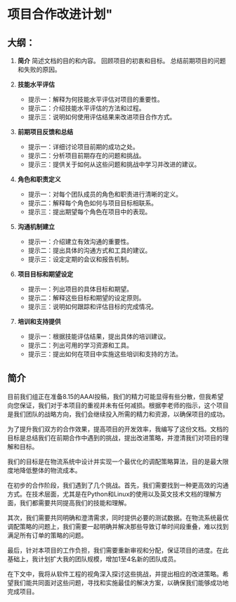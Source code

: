 
# 项目合作改进计划"

## 大纲：

1. **简介**
    简述文档的目的和内容。
    回顾项目的初衷和目标。
    总结前期项目的问题和失败的原因。

2. **技能水平评估**
    - 提示一：解释为何技能水平评估对项目的重要性。
    - 提示二：介绍技能水平评估的方法和过程。
    - 提示三：说明如何使用评估结果来改进项目合作方式。

3. **前期项目反馈和总结**
    - 提示一：详细讨论项目前期的成功之处。
    - 提示二：分析项目前期存在的问题和挑战。
    - 提示三：提供关于如何从这些问题和挑战中学习并改进的建议。

4. **角色和职责定义**
    - 提示一：对每个团队成员的角色和职责进行清晰的定义。
    - 提示二：解释每个角色如何与项目目标相联系。
    - 提示三：提出期望每个角色在项目中的表现。

5. **沟通机制建立**
    - 提示一：介绍建立有效沟通的重要性。
    - 提示二：提出具体的沟通方式和工具的建议。
    - 提示三：设定定期的会议和报告机制。

6. **项目目标和期望设定**
    - 提示一：列出项目的具体目标和期望。
    - 提示二：解释这些目标和期望的设定原则。
    - 提示三：说明如何跟踪和评估目标的完成情况。

7. **培训和支持提供**
    - 提示一：根据技能评估结果，提出具体的培训建议。
    - 提示二：列出可用的学习资源和工具。
    - 提示三：提出如何在项目中实施这些培训和支持的方法。

## **简介**

目前我们组正在准备8.15的AAAI投稿，我们的精力可能显得有些分散，但我希望向您保证，我们对于本项目的重视并未有任何减损。根据李老师的指示，这个项目是我们团队的战略方向，我们会继续投入所需的精力和资源，以确保项目的成功。

为了提升我们双方的合作效果，提高项目的开发效率，我编写了这份文档。文档的目标是总结我们在前期合作中遇到的挑战，提出改进策略，并澄清我们对项目的理解和目标。

我们的目标是在物流系统中设计并实现一个最优化的调配策略算法，目的是最大限度地降低整体的物流成本。

在初步的合作阶段，我们遇到了几个挑战。首先，我们需要找到一种更高效的沟通方式。在技术层面，尤其是在Python和Linux的使用以及英文技术文档的理解方面，我们都需要共同提高我们的技能和理解。

其次，我们需要共同明确和澄清需求，同时提供必要的测试数据。在物流系统最优调配策略的问题上，我们需要一起明确并解决那些导致订单时间段重叠，难以找到满足所有订单的策略的问题。

最后，针对本项目的工作负担，我们需要重新审视和分配，保证项目的进度。在此基础上，我计划扩大我的团队规模，增加1至4名新的团队成员。

在下文中，我将从软件工程的视角深入探讨这些挑战，并提出相应的改进策略。希望我们能共同面对这些问题，寻找和实施最佳的解决方案，以确保我们能够成功地完成项目。


